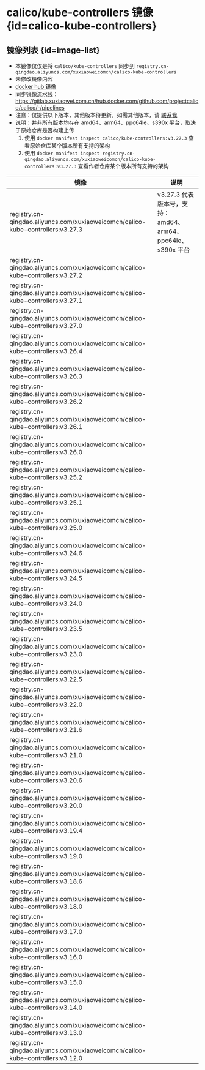 # calico/kube-controllers 镜像 {id=calico-kube-controllers}

## 镜像列表 {id=image-list}

- 本镜像仅仅是将 `calico/kube-controllers` 同步到 `registry.cn-qingdao.aliyuncs.com/xuxiaoweicomcn/calico-kube-controllers`
- 未修改镜像内容
- [docker hub 镜像](https://hub.docker.com/r/calico/kube-controllers)
- 同步镜像流水线：https://gitlab.xuxiaowei.com.cn/hub.docker.com/github.com/projectcalico/calico/-/pipelines
- 注意：仅提供以下版本，其他版本待更新，如需其他版本，请 [联系我](../../../guide/website.md)
- 说明：并非所有版本均存在 amd64、arm64、ppc64le、s390x 平台，取决于原始仓库是否构建上传
    1. 使用 `docker manifest inspect calico/kube-controllers:v3.27.3` 查看原始仓库某个版本所有支持的架构
    2. 使用 `docker manifest inspect registry.cn-qingdao.aliyuncs.com/xuxiaoweicomcn/calico-kube-controllers:v3.27.3` 查看作者仓库某个版本所有支持的架构

| 镜像                                                                              | 说明                                            |
|---------------------------------------------------------------------------------|-----------------------------------------------|
| registry.cn-qingdao.aliyuncs.com/xuxiaoweicomcn/calico-kube-controllers:v3.27.3 | v3.27.3 代表版本号，支持：amd64、arm64、ppc64le、s390x 平台 |
| registry.cn-qingdao.aliyuncs.com/xuxiaoweicomcn/calico-kube-controllers:v3.27.2 |                                               |
| registry.cn-qingdao.aliyuncs.com/xuxiaoweicomcn/calico-kube-controllers:v3.27.1 |                                               |
| registry.cn-qingdao.aliyuncs.com/xuxiaoweicomcn/calico-kube-controllers:v3.27.0 |                                               |
| registry.cn-qingdao.aliyuncs.com/xuxiaoweicomcn/calico-kube-controllers:v3.26.4 |                                               |
| registry.cn-qingdao.aliyuncs.com/xuxiaoweicomcn/calico-kube-controllers:v3.26.3 |                                               |
| registry.cn-qingdao.aliyuncs.com/xuxiaoweicomcn/calico-kube-controllers:v3.26.2 |                                               |
| registry.cn-qingdao.aliyuncs.com/xuxiaoweicomcn/calico-kube-controllers:v3.26.1 |                                               |
| registry.cn-qingdao.aliyuncs.com/xuxiaoweicomcn/calico-kube-controllers:v3.26.0 |                                               |
| registry.cn-qingdao.aliyuncs.com/xuxiaoweicomcn/calico-kube-controllers:v3.25.2 |                                               |
| registry.cn-qingdao.aliyuncs.com/xuxiaoweicomcn/calico-kube-controllers:v3.25.1 |                                               |
| registry.cn-qingdao.aliyuncs.com/xuxiaoweicomcn/calico-kube-controllers:v3.25.0 |                                               |
| registry.cn-qingdao.aliyuncs.com/xuxiaoweicomcn/calico-kube-controllers:v3.24.6 |                                               |
| registry.cn-qingdao.aliyuncs.com/xuxiaoweicomcn/calico-kube-controllers:v3.24.5 |                                               |
| registry.cn-qingdao.aliyuncs.com/xuxiaoweicomcn/calico-kube-controllers:v3.24.0 |                                               |
| registry.cn-qingdao.aliyuncs.com/xuxiaoweicomcn/calico-kube-controllers:v3.23.5 |                                               |
| registry.cn-qingdao.aliyuncs.com/xuxiaoweicomcn/calico-kube-controllers:v3.23.0 |                                               |
| registry.cn-qingdao.aliyuncs.com/xuxiaoweicomcn/calico-kube-controllers:v3.22.5 |                                               |
| registry.cn-qingdao.aliyuncs.com/xuxiaoweicomcn/calico-kube-controllers:v3.22.0 |                                               |
| registry.cn-qingdao.aliyuncs.com/xuxiaoweicomcn/calico-kube-controllers:v3.21.6 |                                               |
| registry.cn-qingdao.aliyuncs.com/xuxiaoweicomcn/calico-kube-controllers:v3.21.0 |                                               |
| registry.cn-qingdao.aliyuncs.com/xuxiaoweicomcn/calico-kube-controllers:v3.20.6 |                                               |
| registry.cn-qingdao.aliyuncs.com/xuxiaoweicomcn/calico-kube-controllers:v3.20.0 |                                               |
| registry.cn-qingdao.aliyuncs.com/xuxiaoweicomcn/calico-kube-controllers:v3.19.4 |                                               |
| registry.cn-qingdao.aliyuncs.com/xuxiaoweicomcn/calico-kube-controllers:v3.19.0 |                                               |
| registry.cn-qingdao.aliyuncs.com/xuxiaoweicomcn/calico-kube-controllers:v3.18.6 |                                               |
| registry.cn-qingdao.aliyuncs.com/xuxiaoweicomcn/calico-kube-controllers:v3.18.0 |                                               |
| registry.cn-qingdao.aliyuncs.com/xuxiaoweicomcn/calico-kube-controllers:v3.17.0 |                                               |
| registry.cn-qingdao.aliyuncs.com/xuxiaoweicomcn/calico-kube-controllers:v3.16.0 |                                               |
| registry.cn-qingdao.aliyuncs.com/xuxiaoweicomcn/calico-kube-controllers:v3.15.0 |                                               |
| registry.cn-qingdao.aliyuncs.com/xuxiaoweicomcn/calico-kube-controllers:v3.14.0 |                                               |
| registry.cn-qingdao.aliyuncs.com/xuxiaoweicomcn/calico-kube-controllers:v3.13.0 |                                               |
| registry.cn-qingdao.aliyuncs.com/xuxiaoweicomcn/calico-kube-controllers:v3.12.0 |                                               |

<style>

._image_registry_cn-qingdao_aliyuncs_com_xuxiaoweicomcn_calico-kube-controllers table tr th:nth-child(1), 
._image_registry_cn-qingdao_aliyuncs_com_xuxiaoweicomcn_calico-kube-controllers table tr td:nth-child(1) {
    min-width: 575px;
}

._image_registry_cn-qingdao_aliyuncs_com_xuxiaoweicomcn_calico-kube-controllers table tr th:nth-child(2), 
._image_registry_cn-qingdao_aliyuncs_com_xuxiaoweicomcn_calico-kube-controllers table tr td:nth-child(2) {
    min-width: 455px;
}

</style>